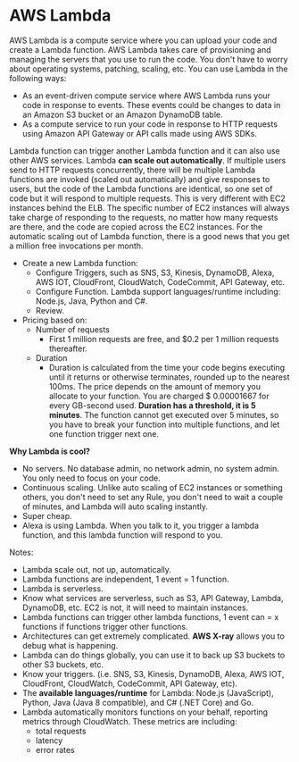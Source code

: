 # AWS Lambda

AWS Lambda is a compute service where you can upload your code and create a Lambda function. AWS Lambda takes care of provisioning and managing the servers that you use to run the code. You don't have to worry about operating systems, patching, scaling, etc. You can use Lambda in the following ways:

* As an event-driven compute service where AWS Lambda runs your code in response to events. These events could be changes to data in an Amazon S3 bucket or an Amazon DynamoDB table.
* As a compute service to run your code in response to HTTP requests using Amazon API Gateway or API calls made using AWS SDKs.

Lambda function can trigger another Lambda function and it can also use other AWS services. Lambda **can scale out automatically**. If multiple users send to HTTP requests concurrently, there will be multiple Lambda functions are invoked \(scaled out automatically\) and give responses to users, but the code of the Lambda functions are identical, so one set of code but it will respond to multiple requests. This is very different with EC2 instances behind the ELB. The specific number of EC2 instances will always take charge of responding to the requests, no matter how many requests are there, and the code are copied across the EC2 instances. For the automatic scaling out of Lambda function, there is a good news that you get a million free invocations per month.

* Create a new Lambda function:
  * Configure Triggers, such as SNS, S3, Kinesis, DynamoDB, Alexa, AWS IOT, CloudFront, CloudWatch, CodeCommit, API Gateway, etc.
  * Configure Function. Lambda support languages/runtime including: Node.js, Java, Python and C\#.
  * Review.
* Pricing based on:
  * Number of requests
    * First 1 million requests are free, and $0.2 per 1 million requests thereafter.
  * Duration
    * Duration is calculated from the time your code begins executing until it returns or otherwise terminates, rounded up to the nearest 100ms. The price depends on the amount of memory you allocate to your function. You are charged $ 0.00001667 for every GB-second used. **Duration has a threshold, it is 5 minutes**. The function cannot get executed over 5 minutes, so you have to break your function into multiple functions, and let one function trigger next one.

**Why Lambda is cool?**

* No servers. No database admin, no network admin, no system admin. You only need to focus on your code.
* Continuous scaling. Unlike auto scaling of EC2 instances or something others, you don't need to set any Rule, you don't need to wait a couple of minutes, and Lambda will auto scaling instantly.
* Super cheap.
* Alexa is using Lambda. When you talk to it, you trigger a lambda function, and this lambda function will respond to you.

Notes:

* Lambda scale out, not up, automatically.
* Lambda functions are independent, 1 event = 1 function.
* Lambda is serverless.
* Know what services are serverless, such as S3, API Gateway, Lambda, DynamoDB, etc. EC2 is not, it will need to maintain instances.
* Lambda functions can trigger other lambda functions, 1 event can = x functions if functions trigger other functions.
* Architectures can get extremely complicated. **AWS X-ray** allows you to debug what is happening.
* Lambda can do things globally, you can use it to back up S3 buckets to other S3 buckets, etc.
* Know your triggers. \(i.e. SNS, S3, Kinesis, DynamoDB, Alexa, AWS IOT, CloudFront, CloudWatch, CodeCommit, API Gateway, etc\).
* The **available languages/runtime** for Lambda: Node.js \(JavaScript\), Python, Java \(Java 8 compatible\), and C\# \(.NET Core\) and Go.
* Lambda automatically monitors functions on your behalf, reporting metrics through CloudWatch. These metrics are including:
  * total requests
  * latency
  * error rates

